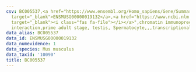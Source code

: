 ```yaml
---
csv: BC005537,<a href="https://www.ensembl.org/Homo_sapiens/Gene/Summary?db=core;g=ENSMUSG00000019132"
  target="_blank">ENSMUSG00000019132</a>,<a href="https://www.ncbi.nlm.nih.gov/pubmed/25450459"
  target="_blank"><i class="fas fa-file"></i></a>",chromatin immunoprecipitation assay,direct
  interaction,prime adult stage, testis, Spermatocyte,,,transcriptional regulation,
data_alias: BC005537
data_id: ENSMUSG00000019132
data_numevidence: 1
data_species: Mus musculus
data_taxid: '10090'
title: BC005537
---
```

